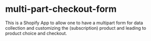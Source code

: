 # multi-part-checkout-form
This is a Shopify App to allow one to have a multipart form for data collection and customizing the (subscription) product and leading to product choice and checkout.
